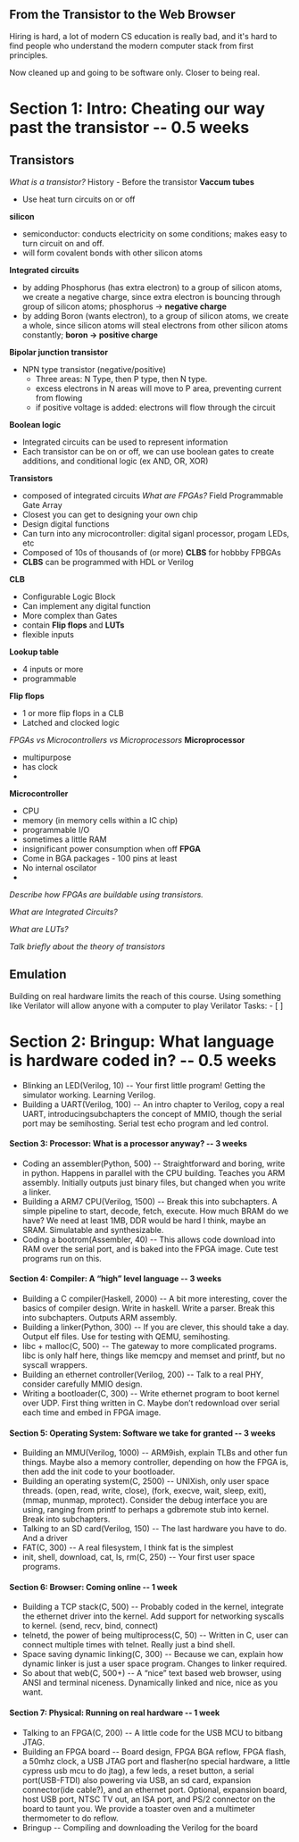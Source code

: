 ## From the Transistor to the Web Browser

Hiring is hard, a lot of modern CS education is really bad, and it's hard to find people who understand the modern computer stack from first principles.

Now cleaned up and going to be software only. Closer to being real.

# Section 1: Intro: Cheating our way past the transistor -- 0.5 weeks
## Transistors
*What is a transistor?*
History - Before the transistor
**Vaccum tubes**
  - Use heat turn circuits on or off

**silicon**
  - semiconductor: conducts electricity on some conditions; makes easy to turn circuit on and off.
  - will form covalent bonds with other silicon atoms

**Integrated circuits**
  - by adding Phosphorus (has extra electron) to a group of silicon atoms, we create a negative charge, since extra electron is bouncing through group of silicon atoms; phosphorus -> **negative charge**
  - by adding Boron (wants electron), to a group of silicon atoms, we create a whole, since silicon atoms will steal electrons from other silicon atoms constantly; **boron -> positive charge**

**Bipolar junction transistor**
- NPN type transistor (negative/positive)
    - Three areas: N Type, then P type, then N type.
    - excess electrons in N areas will move to P area, preventing current from flowing
    - if positive voltage is added: electrons will flow through the circuit

**Boolean logic**
  - Integrated circuits can be used to represent information
  - Each transistor can be on or off, we can use boolean gates to create additions, and conditional logic (ex AND, OR, XOR)

**Transistors**
  - composed of integrated circuits
*What are FPGAs?*
Field Programmable Gate Array
- Closest you can get to designing your own chip
- Design digital functions
- Can turn into any microcontroller: digital siganl processor, progam LEDs, etc
- Composed of 10s of thousands of (or more) **CLBS** for hobbby FPBGAs
- **CLBS** can be programmed with HDL or Verilog

**CLB**
- Configurable Logic Block
- Can implement any digital function
- More complex than Gates 
- contain **Flip flops** and **LUTs**
- flexible inputs

**Lookup table**
- 4 inputs or more
- programmable

**Flip flops**
- 1 or more flip flops in a CLB
- Latched and clocked logic

*FPGAs vs Microcontrollers vs Microprocessors*
**Microprocessor**
- multipurpose
- has clock
-
**Microcontroller**
- CPU
- memory (in memory cells within a IC chip)
- programmable I/O
- sometimes a little RAM
- insignificant power consumption when off
**FPGA**
- Come in BGA packages - 100 pins at least
- No internal oscilator
- 


*Describe how FPGAs are buildable using transistors.*

*What are Integrated Circuits?*

*What are LUTs?*

*Talk briefly about the theory of transistors*

## Emulation
Building on real hardware limits the reach of this course. Using something like Verilator will allow anyone with a computer to play
Verilator
    Tasks:
    - [ ] 

# Section 2: Bringup: What language is hardware coded in? -- 0.5 weeks
- Blinking an LED(Verilog, 10) -- Your first little program! Getting the simulator working. Learning Verilog.
- Building a UART(Verilog, 100) -- An intro chapter to Verilog, copy a real UART, introducingsubchapters the concept of MMIO, though the serial port may be semihosting. Serial test echo program and led control.

#### Section 3: Processor: What is a processor anyway? -- 3 weeks
- Coding an assembler(Python, 500) -- Straightforward and boring, write in python. Happens in parallel with the CPU building. Teaches you ARM assembly. Initially outputs just binary files, but changed when you write a linker.
- Building a ARM7 CPU(Verilog, 1500) -- Break this into subchapters. A simple pipeline to start, decode, fetch, execute. How much BRAM do we have? We need at least 1MB, DDR would be hard I think, maybe an SRAM. Simulatable and synthesizable.
- Coding a bootrom(Assembler, 40) -- This allows code download into RAM over the serial port, and is baked into the FPGA image. Cute test programs run on this.

#### Section 4: Compiler: A “high” level language -- 3 weeks
- Building a C compiler(Haskell, 2000) -- A bit more interesting, cover the basics of compiler design. Write in haskell. Write a parser. Break this into subchapters. Outputs ARM assembly.
- Building a linker(Python, 300) -- If you are clever, this should take a day. Output elf files. Use for testing with QEMU, semihosting.
- libc + malloc(C, 500) -- The gateway to more complicated programs. libc is only half here, things like memcpy and memset and printf, but no syscall wrappers.
- Building an ethernet controller(Verilog, 200) -- Talk to a real PHY, consider carefully MMIO design.
- Writing a bootloader(C, 300) -- Write ethernet program to boot kernel over UDP. First thing written in C. Maybe don’t redownload over serial each time and embed in FPGA image.

#### Section 5: Operating System: Software we take for granted -- 3 weeks
- Building an MMU(Verilog, 1000) -- ARM9ish, explain TLBs and other fun things. Maybe also a memory controller, depending on how the FPGA is, then add the init code to your bootloader.
- Building an operating system(C, 2500) -- UNIXish, only user space threads. (open, read, write, close), (fork, execve, wait, sleep, exit), (mmap, munmap, mprotect). Consider the debug interface you are using, ranging from printf to perhaps a gdbremote stub into kernel. Break into subchapters.
- Talking to an SD card(Verilog, 150) -- The last hardware you have to do. And a driver
- FAT(C, 300) -- A real filesystem, I think fat is the simplest
- init, shell, download, cat, ls, rm(C, 250) -- Your first user space programs.

#### Section 6: Browser: Coming online -- 1 week
- Building a TCP stack(C, 500) -- Probably coded in the kernel, integrate the ethernet driver into the kernel. Add support for networking syscalls to kernel. (send, recv, bind, connect)
- telnetd, the power of being multiprocess(C, 50) --  Written in C, user can connect multiple times with telnet. Really just a bind shell.
- Space saving dynamic linking(C, 300) -- Because we can, explain how dynamic linker is just a user space program. Changes to linker required.
- So about that web(C, 500+) -- A “nice” text based web browser, using ANSI and terminal niceness. Dynamically linked and nice, nice as you want.

#### Section 7: Physical: Running on real hardware -- 1 week
- Talking to an FPGA(C, 200) -- A little code for the USB MCU to bitbang JTAG.
- Building an FPGA board -- Board design, FPGA BGA reflow, FPGA flash, a 50mhz clock, a USB JTAG port and flasher(no special hardware, a little cypress usb mcu to do jtag), a few leds, a reset button, a serial port(USB-FTDI) also powering via USB, an sd card, expansion connector(ide cable?), and an ethernet port. Optional, expansion board, host USB port, NTSC TV out, an ISA port, and PS/2 connector on the board to taunt you. We provide a toaster oven and a multimeter thermometer to do reflow. 
- Bringup -- Compiling and downloading the Verilog for the board
